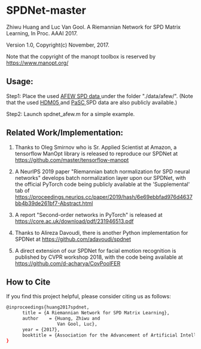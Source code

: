 # SPDNet-master
Zhiwu Huang and Luc Van Gool. A Riemannian Network for SPD Matrix Learning, In Proc. AAAI 2017. 

Version 1.0,  Copyright(c) November, 2017. 

Note that the copyright of the manopt toolbox is reserved by https://www.manopt.org/  

## Usage:

Step1: Place the used <a href="https://data.vision.ee.ethz.ch/zzhiwu/ManifoldNetData/SPDData/AFEW_SPD_data.zip"> AFEW SPD data </a> under the folder "./data/afew/". (Note that the used <a href=" https://data.vision.ee.ethz.ch/zzhiwu/ManifoldNetData/SPDData/HDM05_SPDData.zip"> HDM05 </a> and <a href=" https://data.vision.ee.ethz.ch/zzhiwu/ManifoldNetData/SPDData/PaSC_SPDData.zip"> PaSC </a> SPD data are also publicly available.)

Step2: Launch spdnet_afew.m for a simple example.

## Related Work/Implementation:

1. Thanks to Oleg Smirnov who is Sr. Applied Scientist at Amazon, a tensorflow ManOpt library is released to reproduce our SPDNet at https://github.com/master/tensorflow-manopt

2. A NeurIPS 2019 paper "Riemannian batch normalization for SPD neural networks" develops batch normalization layer upon our SPDNet, with the official PyTorch code being publicly available at the 'Supplemental' tab of https://proceedings.neurips.cc/paper/2019/hash/6e69ebbfad976d4637bb4b39de261bf7-Abstract.html

3. A report "Second-order networks in PyTorch" is released at https://core.ac.uk/download/pdf/231946513.pdf

4. Thanks to Alireza Davoudi, there is another Python implementation for SPDNet at https://github.com/adavoudi/spdnet

5. A direct extension of our SPDNet for facial emotion recognition is published by CVPR workshop 2018, with the code being available at https://github.com/d-acharya/CovPoolFER 


## How to Cite <a name="How-to-Cite"></a>
If you find this project helpful, please consider citing us as follows:
```bash
@inproceedings{huang2017spdnet,
      title = {A Riemannian Network for SPD Matrix Learning},
      author    = {Huang, Zhiwu and
                   Van Gool, Luc},
      year = {2017},
      booktitle = {Association for the Advancement of Artificial Intelligence (AAAI)}
}


